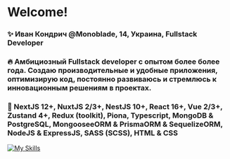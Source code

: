 # Welcome!

### ✨ Иван Кондрич @Monoblade, 14, Украина, Fullstack Developer
### 🔥 Амбициозный Fullstack developer с опытом более более года. Создаю производительные и удобные приложения, оптимизирую код, постоянно развиваюсь и стремлюсь к инновационным решениям в проектах.
### 💠 NextJS 12+, NuxtJS 2/3+, NestJS 10+, React 16+, Vue 2/3+, Zustand 4+, Redux (toolkit), Piona, Typescript, MongoDB & PostgreSQL, MongooseeORM & PrismaORM & SequelizeORM, NodeJS & ExpressJS, SASS (SCSS), HTML & CSS

[![My Skills](https://skillicons.dev/icons?i=html,css,js,scss,react,vue,ts,nodejs,express,mongodb,redux,next,nest,docker,figma,firebase,vite,webpack,yarn,tailwind&theme=dark)](https://skillicons.dev)
